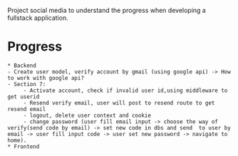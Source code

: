 Project social media to understand the progress when developing a fullstack application.

# Progress
    * Backend
    - Create user model, verify account by gmail (using google api) -> How to work with google api?
    - Section 7:
         - Activate account, check if invalid user id,using middleware to get userid
         - Resend verify email, user will post to resend route to get resend email
         - logout, delete user context and cookie
         - change password (user fill email input -> choose the way of verify(send code by email) -> set new code in dbs and send  to user by email -> user fill input code -> user set new password -> navigate to home).
    * Frontend
    